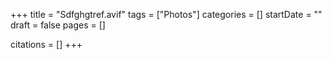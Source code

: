 +++
title = "Sdfghgtref.avif"
tags = ["Photos"]
categories = []
startDate = ""
draft = false
pages = []

citations = []
+++
